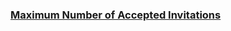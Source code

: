 ### [Maximum Number of Accepted Invitations](https://leetcode.com/problems/maximum-number-of-accepted-invitations)

